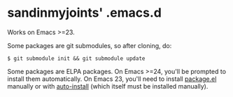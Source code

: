 # sandinmyjoints' .emacs.d

Works on Emacs >=23.

Some packages are git submodules, so after cloning, do:

`$ git submodule init && git submodule update`

Some packages are ELPA packages. On Emacs >=24, you'll be prompted to install
them automatically. On Emacs 23, you'll need to install
[package.el](http://bit.ly/pkg-el23) manually or with
[auto-install](http://www.emacswiki.org/emacs/auto-install.el) (which itself
must be installed manually).
